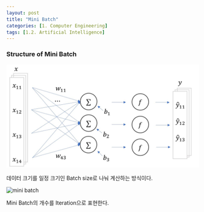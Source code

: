 ```yaml
---
layout: post 
title: "Mini Batch"
categories: [1. Computer Engineering]
tags: [1.2. Artificial Intelligence]
---
```


### Structure of Mini Batch

![mini-batch](https://raw.githubusercontent.com/maizer2/gitblog_img/main/img/1.%20Computer%20Engineering/1.2.%20Artificial%20Intelligence/2022-05-18-mini-batch/Mini-Batch.JPG)

데이터 크기를 일정 크기인 Batch size로 나눠 계산하는 방식이다.

![mini batch](https://wikidocs.net/images/page/36033/batchandepochiteration.PNG)

Mini Batch의 개수를 Iteration으로 표현한다.